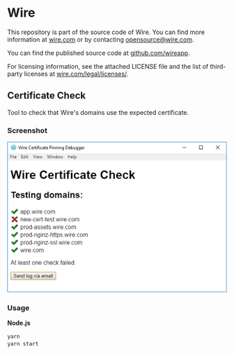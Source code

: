 # Wire

This repository is part of the source code of Wire. You can find more information at [wire.com](https://wire.com) or by contacting opensource@wire.com.

You can find the published source code at [github.com/wireapp](https://github.com/wireapp).

For licensing information, see the attached LICENSE file and the list of third-party licenses at [wire.com/legal/licenses/](https://wire.com/legal/licenses/).

## Certificate Check

Tool to check that Wire's domains use the expected certificate.

### Screenshot

![Screenshot](./preview.png)

### Usage

**Node.js**

```bash
yarn
yarn start
```
